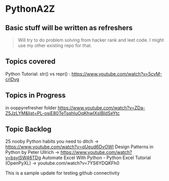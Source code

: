 # PythonA2Z

## Basic stuff will be written as refreshers
> Will try to do problem solving from hacker rank and leet code. I might use my other existing repo for that.

## Topics covered
Python Tutorial: str() vs repr() : https://www.youtube.com/watch?v=5cvM-crlDvg
## Topics in Progress
in ooppyrefresher folder
https://www.youtube.com/watch?v=ZDa-Z5JzLYM&list=PL-osiE80TeTsqhIuOqKhwlXsIBIdSeYtc

## Topic Backlog
25 nooby Python habits you need to ditch -> https://www.youtube.com/watch?v=qUeud6DvOWI
Design Patterns in Python by Peter Ullrich -> https://www.youtube.com/watch?v=bsyjSW46TDg
Automate Excel With Python - Python Excel Tutorial (OpenPyXL) -> youtube.com/watch?v=7YS6YDQKFh0

This is a sample update for testing github connectivity <remove it later>